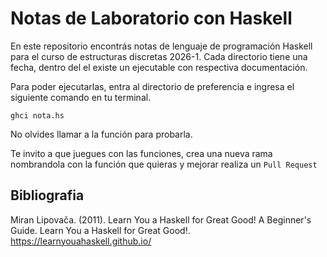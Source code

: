 # Notas de Laboratorio con Haskell

En este repositorio encontrás notas de lenguaje de programación Haskell para el curso de estructuras discretas 2026-1.
Cada directorio tiene una fecha, dentro del el existe un ejecutable con respectiva documentación. 

Para poder ejecutarlas, entra al directorio de preferencia e ingresa el siguiente comando en tu terminal.

`ghci nota.hs`

No olvides llamar a la función para probarla.

Te invito a que juegues con las funciones, crea una nueva rama nombrandola con la función que quieras y mejorar realiza un `Pull Request`


## Bibliografia 
Miran Lipovača. (2011). Learn You a Haskell for Great Good! A Beginner's Guide. Learn You a Haskell for Great Good!. 
https://learnyouahaskell.github.io/
